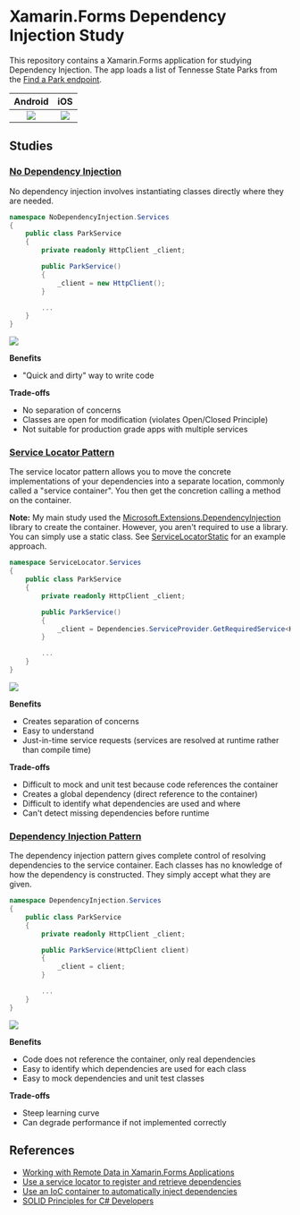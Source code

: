 # Xamarin.Forms Dependency Injection Study
This repository contains a Xamarin.Forms application for studying Dependency Injection. The app loads a list of Tennesse State Parks from the [Find a Park endpoint](https://gis.tnstateparks.com/datasets/TDEC::find-a-park-data/about).

Android | iOS
:---: | :---:
| <img src="images/ios.png" max-height="820" /> | <img src="images/android.png" max-height="820" />

## Studies

### [No Dependency Injection](NoDependencyInjection)

No dependency injection involves instantiating classes directly where they are needed.

```csharp
namespace NoDependencyInjection.Services
{
    public class ParkService
    {
        private readonly HttpClient _client;

        public ParkService()
        {
            _client = new HttpClient();
        }

        ...
    }
}
```

![](images/no-dependency-injection.jpg)

**Benefits**

* "Quick and dirty" way to write code

**Trade-offs**

* No separation of concerns
* Classes are open for modification (violates Open/Closed Principle)
* Not suitable for production grade apps with multiple services

### [Service Locator Pattern](ServiceLocator)

The service locator pattern allows you to move the concrete implementations of your dependencies into a separate location, commonly called a "service container". You then get the concretion calling a method on the container.

**Note:** My main study used the [Microsoft.Extensions.DependencyInjection](https://www.nuget.org/packages/Microsoft.Extensions.DependencyInjection) library to create the container. However, you aren't required to use a library. You can simply use a static class. See [ServiceLocatorStatic](ServiceLocatorStatic) for an example approach.

```c#
namespace ServiceLocator.Services
{
    public class ParkService
    {
        private readonly HttpClient _client;

        public ParkService()
        {
            _client = Dependencies.ServiceProvider.GetRequiredService<HttpClient>();
        }

        ...
    }
}
```

![](images/service-locator-pattern.jpg)

**Benefits**

* Creates separation of concerns
* Easy to understand
* Just-in-time service requests (services are resolved at runtime rather than compile time)

**Trade-offs**

* Difficult to mock and unit test because code references the container
* Creates a global dependency (direct reference to the container)
* Difficult to identify what dependencies are used and where
* Can't detect missing dependencies before runtime

### [Dependency Injection Pattern](DependencyInjection)

The dependency injection pattern gives complete control of resolving dependencies to the service container. Each classes has no knowledge of how the dependency is constructed. They simply accept what they are given.

```c#
namespace DependencyInjection.Services
{
    public class ParkService
    {
        private readonly HttpClient _client;

        public ParkService(HttpClient client)
        {
            _client = client;
        }

        ...
    }
}
```

![](images/dependency-injection-pattern.jpg)

**Benefits**

* Code does not reference the container, only real dependencies
* Easy to identify which dependencies are used for each class
* Easy to mock dependencies and unit test classes

**Trade-offs**

* Steep learning curve
* Can degrade performance if not implemented correctly

## References

- [Working with Remote Data in Xamarin.Forms Applications](https://www.pluralsight.com/courses/remote-data-xamarin-forms-applications)
- [Use a service locator to register and retrieve dependencies](https://docs.microsoft.com/en-us/learn/modules/explore-cross-platform-design-patterns/8-use-a-service-locator-to-register-and-retrieve-dependencies)
- [Use an IoC container to automatically inject dependencies](https://docs.microsoft.com/en-us/learn/modules/explore-cross-platform-design-patterns/10-use-an-ioc-container-to-automatically-inject-dependencies)
- [SOLID Principles for C# Developers](https://www.pluralsight.com/courses/csharp-solid-principles)
